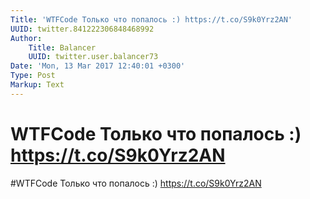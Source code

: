 ```yaml
---
Title: 'WTFCode Только что попалось :) https://t.co/S9k0Yrz2AN'
UUID: twitter.841222306848468992
Author:
    Title: Balancer
    UUID: twitter.user.balancer73
Date: 'Mon, 13 Mar 2017 12:40:01 +0300'
Type: Post
Markup: Text
---
```


# WTFCode Только что попалось :) https://t.co/S9k0Yrz2AN

#WTFCode Только что попалось :) https://t.co/S9k0Yrz2AN